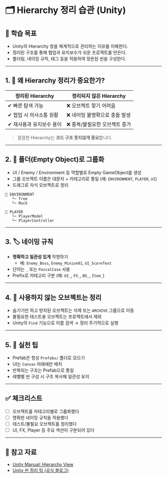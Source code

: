 # 🗂️ Hierarchy 정리 습관 (Unity)

## 🧠 학습 목표

- Unity의 Hierarchy 창을 체계적으로 관리하는 이유를 이해한다.
- 정리된 구조를 통해 협업과 유지보수가 쉬운 프로젝트를 만든다.
- 폴더링, 네이밍 규칙, 태그 등을 적용하여 정돈된 씬을 구성한다.

---

## 1. 📌 왜 Hierarchy 정리가 중요한가?

| 정리된 Hierarchy | 정리되지 않은 Hierarchy |
|------------------|--------------------------|
| ✔ 빠른 탐색 가능        | ❌ 오브젝트 찾기 어려움         |
| ✔ 협업 시 의사소통 원활   | ❌ 네이밍 불명확으로 충돌 발생   |
| ✔ 재사용과 유지보수 용이 | ❌ 중복/불필요한 오브젝트 증가   |

> 깔끔한 Hierarchy는 **코드 구조 못지않게 중요**합니다.

---

## 2. 📁 폴더(Empty Object)로 그룹화

- UI / Enemy / Environment 등 역할별로 Empty GameObject를 생성
- 그룹 오브젝트 이름은 대문자 + 카테고리로 통일 (예: `ENVIRONMENT`, `PLAYER`, `UI`)
- 드래그로 자식 오브젝트로 정리

```plaintext
📁 ENVIRONMENT
   └─ Tree
   └─ Rock

📁 PLAYER
   └─ PlayerModel
   └─ PlayerController
```

---

## 3. 🏷️ 네이밍 규칙

- **명확하고 일관성 있게** 작명하기
  - 예: `Enemy_Boss`, `Enemy_Minion01`, `UI_ScoreText`
- 단어는 `_` 또는 `PascalCase` 사용
- Prefix로 카테고리 구분 (예: `UI_`, `FX_`, `BG_`, `Item_`)

---

## 4. 🧹 사용하지 않는 오브젝트는 정리

- 숨기기만 하고 방치된 오브젝트는 삭제 또는 `ARCHIVE` 그룹으로 이동
- 불필요한 테스트용 오브젝트는 프로젝트에서 제외
- Unity의 `Find` 기능으로 이름 검색 → 정리 주기적으로 실행

---

## 5. 🧠 실천 팁

- Prefab은 항상 `Prefabs/` 폴더로 모으기
- UI는 `Canvas` 아래에만 배치
- 반복되는 구조는 Prefab으로 통일
- 레벨별 씬 구성 시 구조 복사해 일관성 유지

---

## ✅ 체크리스트

- [ ] 오브젝트를 카테고리별로 그룹화했다
- [ ] 명확한 네이밍 규칙을 적용했다
- [ ] 테스트/불필요 오브젝트를 정리했다
- [ ] UI, FX, Player 등 주요 섹션이 구분되어 있다

---

## 🔗 참고 자료

- [Unity Manual: Hierarchy View](https://docs.unity3d.com/Manual/Hierarchy.html)
- [Unity 씬 정리 팁 (공식 블로그)](https://blog.unity.com/)
